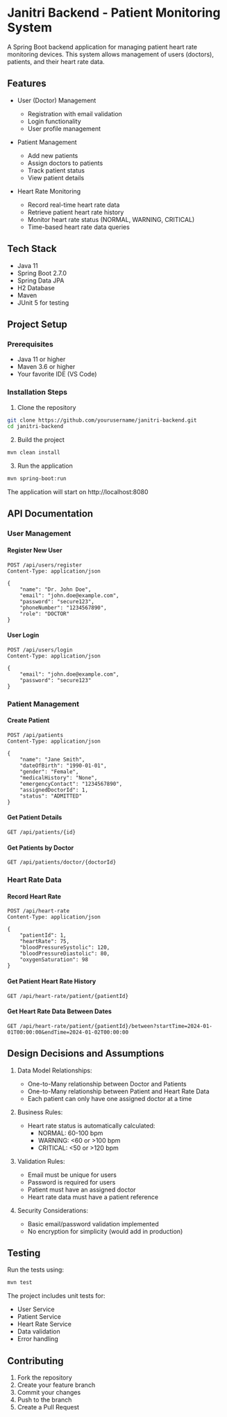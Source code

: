 # Janitri Backend - Patient Monitoring System

A Spring Boot backend application for managing patient heart rate monitoring devices. This system allows management of users (doctors), patients, and their heart rate data.

## Features

- User (Doctor) Management
  - Registration with email validation
  - Login functionality
  - User profile management

- Patient Management
  - Add new patients
  - Assign doctors to patients
  - Track patient status
  - View patient details

- Heart Rate Monitoring
  - Record real-time heart rate data
  - Retrieve patient heart rate history
  - Monitor heart rate status (NORMAL, WARNING, CRITICAL)
  - Time-based heart rate data queries

## Tech Stack

- Java 11
- Spring Boot 2.7.0
- Spring Data JPA
- H2 Database
- Maven
- JUnit 5 for testing

## Project Setup

### Prerequisites
- Java 11 or higher
- Maven 3.6 or higher
- Your favorite IDE (VS Code)

### Installation Steps

1. Clone the repository
```bash
git clone https://github.com/yourusername/janitri-backend.git
cd janitri-backend
```

2. Build the project
```bash
mvn clean install
```

3. Run the application
```bash
mvn spring-boot:run
```

The application will start on http://localhost:8080

## API Documentation

### User Management

#### Register New User
```http
POST /api/users/register
Content-Type: application/json

{
    "name": "Dr. John Doe",
    "email": "john.doe@example.com",
    "password": "secure123",
    "phoneNumber": "1234567890",
    "role": "DOCTOR"
}
```

#### User Login
```http
POST /api/users/login
Content-Type: application/json

{
    "email": "john.doe@example.com",
    "password": "secure123"
}
```

### Patient Management

#### Create Patient
```http
POST /api/patients
Content-Type: application/json

{
    "name": "Jane Smith",
    "dateOfBirth": "1990-01-01",
    "gender": "Female",
    "medicalHistory": "None",
    "emergencyContact": "1234567890",
    "assignedDoctorId": 1,
    "status": "ADMITTED"
}
```

#### Get Patient Details
```http
GET /api/patients/{id}
```

#### Get Patients by Doctor
```http
GET /api/patients/doctor/{doctorId}
```

### Heart Rate Data

#### Record Heart Rate
```http
POST /api/heart-rate
Content-Type: application/json

{
    "patientId": 1,
    "heartRate": 75,
    "bloodPressureSystolic": 120,
    "bloodPressureDiastolic": 80,
    "oxygenSaturation": 98
}
```

#### Get Patient Heart Rate History
```http
GET /api/heart-rate/patient/{patientId}
```

#### Get Heart Rate Data Between Dates
```http
GET /api/heart-rate/patient/{patientId}/between?startTime=2024-01-01T00:00:00&endTime=2024-01-02T00:00:00
```

## Design Decisions and Assumptions

1. Data Model Relationships:
   - One-to-Many relationship between Doctor and Patients
   - One-to-Many relationship between Patient and Heart Rate Data
   - Each patient can only have one assigned doctor at a time

2. Business Rules:
   - Heart rate status is automatically calculated:
     * NORMAL: 60-100 bpm
     * WARNING: <60 or >100 bpm
     * CRITICAL: <50 or >120 bpm

3. Validation Rules:
   - Email must be unique for users
   - Password is required for users
   - Patient must have an assigned doctor
   - Heart rate data must have a patient reference

4. Security Considerations:
   - Basic email/password validation implemented
   - No encryption for simplicity (would add in production)

## Testing

Run the tests using:
```bash
mvn test
```

The project includes unit tests for:
- User Service
- Patient Service
- Heart Rate Service
- Data validation
- Error handling

## Contributing

1. Fork the repository
2. Create your feature branch
3. Commit your changes
4. Push to the branch
5. Create a Pull Request
